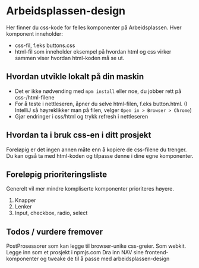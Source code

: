 # Arbeidsplassen-design

Her finner du css-kode for felles komponenter på Arbeidsplassen.
Hver komponent inneholder:
- css-fil, f.eks buttons.css
- html-fil som inneholder eksempel på hvordan html og css virker sammen
viser hvordan html-koden må se ut.

## Hvordan utvikle lokalt på din maskin
- Det er ikke nødvending med `npm install` eller noe, du jobber rett på css-/html-filene
- For å teste i nettleseren, åpner du selve html-filen, f.eks button.html. (I IntelliJ så høyreklikker man på filen, velger `Open in > Browser > Chrome`)
- Gjør endringer i css/html og trykk refresh i nettleseren

## Hvordan ta i bruk css-en i ditt prosjekt
Foreløpig er det ingen annen måte enn å kopiere de css-filene du trenger. Du kan også ta med html-koden og tilpasse denne i dine egne komponenter.

## Foreløpig prioriteringsliste

Generelt vil mer mindre kompliserte komponenter prioriteres høyere.

1. Knapper
2. Lenker
3. Input, checkbox, radio, select


## Todos / vurdere fremover

PostProsessorer som kan legge til browser-unike css-greier. Som webkit.
Legge inn som et prosjekt i npmjs.com
Dra inn NAV sine frontend-komponenter og tweake de til å passe med arbeidsplassen-design
